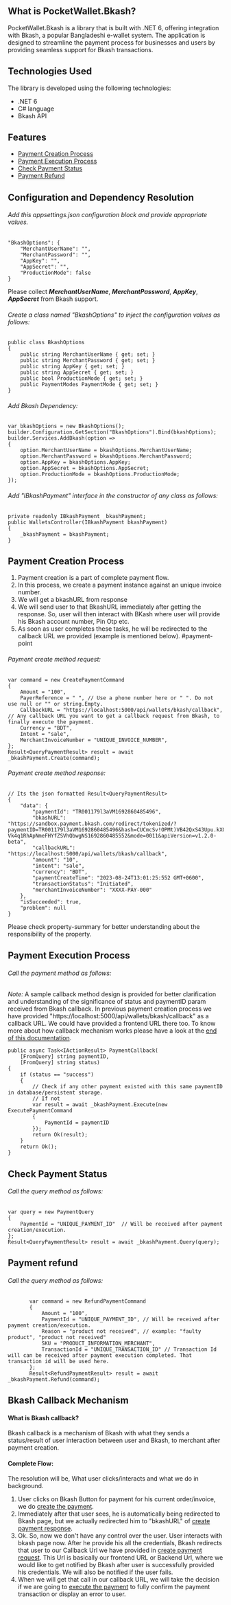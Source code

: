 ## What is PocketWallet.Bkash?
PocketWallet.Bkash is a library that is built with .NET 6, offering integration with Bkash, a popular Bangladeshi e-wallet system. The application is designed to streamline the payment process for businesses and users by providing seamless support for Bkash transactions.



## Technologies Used
The library is developed using the following technologies:
- .NET 6
- C# language
- Bkash API


## Features
- [Payment Creation Process](#payment-creation-process)
- [Payment Execution Process](#payment-execution-process)
- [Check Payment Status](#check-payment-status)
- [Payment Refund](#payment-refund)


## Configuration and Dependency Resolution
###### Add this appsettings.json configuration block and provide appropriate values.
```
"BkashOptions": {
    "MerchantUserName": "",
    "MerchantPassword": "",
    "AppKey": "",
    "AppSecret": "",
    "ProductionMode": false
}
```
 Please collect   ***MerchantUserName***,  ***MerchantPassword***, ***AppKey***, ***AppSecret*** from Bkash support.
######  Create a class named "BkashOptions" to inject the configuration values as follows:
```
public class BkashOptions
{
    public string MerchantUserName { get; set; }
    public string MerchantPassword { get; set; }
    public string AppKey { get; set; }
    public string AppSecret { get; set; }
    public bool ProductionMode { get; set; }
    public PaymentModes PaymentMode { get; set; }
}
```
###### Add Bkash Dependency:
```
var bkashOptions = new BkashOptions();
builder.Configuration.GetSection("BkashOptions").Bind(bkashOptions);
builder.Services.AddBkash(option =>
{
    option.MerchantUserName = bkashOptions.MerchantUserName;
    option.MerchantPassword = bkashOptions.MerchantPassword;
    option.AppKey = bkashOptions.AppKey;
    option.AppSecret = bkashOptions.AppSecret;
    option.ProductionMode = bkashOptions.ProductionMode;
});
```

###### Add "IBkashPayment" interface in the constructor of any class as follows:
```
private readonly IBkashPayment _bkashPayment;
public WalletsController(IBkashPayment bkashPayment)
{
    _bkashPayment = bkashPayment;
}
```


## Payment Creation Process
1. Payment creation is a part of complete payment flow.
2. In this process, we create a payment instance against an unique invoice number.
3. We will get a bkashURL from response
4. We will send user to that BkashURL immediately after getting the response. So, user will then interact with BKash where user will provide his Bkash account number, Pin Otp etc. 
5. As soon as user completes these tasks, he will be redirected to the callback URL we provided (example is mentioned below). #payment-point
###### Payment create method request:
```
var command = new CreatePaymentCommand
{
    Amount = "100",
    PayerReference = " ", // Use a phone number here or " ". Do not use null or "" or string.Empty.
    CallbackURL = "https://localhost:5000/api/wallets/bkash/callback", // Any callback URL you want to get a callback request from Bkash, to finally execute the payment.
    Currency = "BDT",
    Intent = "sale",
    MerchantInvoiceNumber = "UNIQUE_INVOICE_NUMBER",
};
Result<QueryPaymentResult> result = await _bkashPayment.Create(command);
```
###### Payment create method response:
```
// Its the json formatted Result<QueryPaymentResult>
{
	"data": {
		"paymentId": "TR001179l3aVM1692860485496",
		"bkashURL": "https://sandbox.payment.bkash.com/redirect/tokenized/?paymentID=TR001179l3aVM1692860485496&hash=CUCmcSv!OPMt)VB42QxS43Upu.kXOkXoHS0MZnXhZ(!1)3G0PLME(9-Vk4q1RhApNmeFHYfZSVhQbwgNS1692860485552&mode=0011&apiVersion=v1.2.0-beta",
		"callbackURL": "https://localhost:5000/api/wallets/bkash/callback",
		"amount": "10",
		"intent": "sale",
		"currency": "BDT",
		"paymentCreateTime": "2023-08-24T13:01:25:552 GMT+0600",
		"transactionStatus": "Initiated",
		"merchantInvoiceNumber": "XXXX-PAY-000"
	},
	"isSucceeded": true,
	"problem": null
}
```
Please check property-summary for better understanding about the responsibility of the property.


## Payment Execution Process
###### Call the payment method as follows:
*Note:* A sample callback method design is provided for better clarification and understanding of the significance of status and paymentID param received from Bkash callback. In previous payment creation process we have provided "https://localhost:5000/api/wallets/bkash/callback" as a callback URL. We could have provided a frontend URL there too. To know more about how callback mechanism works please have a look at the [end of this documentation](#bkash-callback-mechanism).
```
public async Task<IActionResult> PaymentCallback(
    [FromQuery] string paymentID,
    [FromQuery] string status)
{
    if (status == "success")
    {
        // Check if any other payment existed with this same paymentID in database/persistent storage.
        // If not
        var result = await _bkashPayment.Execute(new ExecutePaymentCommand
        {
            PaymentId = paymentID
        });
        return Ok(result);
    }
    return Ok();
}
```


## Check Payment Status
###### Call the query method as follows:
```
var query = new PaymentQuery
{
    PaymentId = "UNIQUE_PAYMENT_ID"  // Will be received after payment creation/execution.
};
Result<QueryPaymentResult> result = await _bkashPayment.Query(query);
```


## Payment refund
###### Call the query method as follows:
```
       var command = new RefundPaymentCommand
       {
           Amount = "100",
           PaymentId = "UNIQUE_PAYMENT_ID", // Will be received after payment creation/execution.
           Reason = "product not received", // example: "faulty product", "product not received"
           SKU = "PRODUCT_INFORMATION_MERCHANT",
           TransactionId = "UNIQUE_TRANSACTION_ID" // Transaction Id will can be received after payment execution completed. That transaction id will be used here.
       };
       Result<RefundPaymentResult> result = await _bkashPayment.Refund(command);
```


## Bkash Callback Mechanism
#### What is Bkash callback?
Bkash callback is a mechanism of Bkash with what they sends a status/result of user interaction between user and Bkash, to merchant after payment creation.
#### Complete Flow:
The resolution will be, What user clicks/interacts and what we do in background.
1. User clicks on Bkash Button for payment for his current order/invoice, we do [create the payment](#payment-creation-process).
2. Immediately after that user sees, he is automatically being redirected to Bkash page, but we actually redirected him to "bkashURL" of [create payment response](#payment-create-method-response).
3. Ok. So, now we don't have any control over the user. User interacts with bkash page now. After he provide his all the credentials, Bkash redirects that user to our Callback Url we have provided in [create payment request](#payment-create-method-request). This Url is basically our frontend URL or Backend Url, where we would like to get notified by Bkash after user is successfully provided his credentials. We will also be notified if the user fails.
4. When we will get that call in our callback URL, we will take the decision if we are going to [execute the payment](#payment-execution-process) to fully confirm the payment transaction or display an error to user.